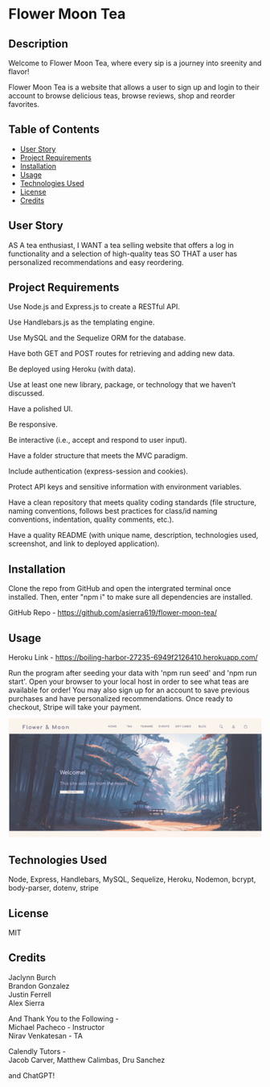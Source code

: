 # Flower Moon Tea

## Description

Welcome to Flower Moon Tea, where every sip is a journey into sreenity and flavor!

Flower Moon Tea is a website that allows a user to sign up and login to their account to browse delicious teas, browse reviews, shop and reorder favorites. 

## Table of Contents

- [User Story](#user-story)
- [Project Requirements](#project-requirements)
- [Installation](#installation)
- [Usage](#usage)
- [Technologies Used](#technologies-used)
- [License](#license)
- [Credits](#credits)

## User Story

AS A tea enthusiast, 
I WANT a tea selling website that offers a log in functionality and a selection of high-quality teas
SO THAT a user has personalized recommendations and easy reordering.

## Project Requirements

Use Node.js and Express.js to create a RESTful API.

Use Handlebars.js as the templating engine.

Use MySQL and the Sequelize ORM for the database.

Have both GET and POST routes for retrieving and adding new data.

Be deployed using Heroku (with data).

Use at least one new library, package, or technology that we haven’t discussed.

Have a polished UI.

Be responsive.

Be interactive (i.e., accept and respond to user input).

Have a folder structure that meets the MVC paradigm.

Include authentication (express-session and cookies).

Protect API keys and sensitive information with environment variables.

Have a clean repository that meets quality coding standards (file structure, naming conventions, follows best practices for class/id naming conventions, indentation, quality comments, etc.).

Have a quality README (with unique name, description, technologies used, screenshot, and link to deployed application).

## Installation

Clone the repo from GitHub and open the intergrated terminal once installed. Then, enter "npm i" to make sure all dependencies are installed. 

GitHub Repo - https://github.com/asierra619/flower-moon-tea/

## Usage

Heroku Link - https://boiling-harbor-27235-6949f2126410.herokuapp.com/

Run the program after seeding your data with 'npm run seed' and 'npm run start'. Open your browser to your local host in order to see what teas are available for order! You may also sign up for an account to save previous purchases and have personalized recommendations. Once ready to checkout, Stripe will take your payment.

![screenshot of Flower Moon Tea](/public/images/flower-moon.png)

## Technologies Used

Node, Express, Handlebars, MySQL, Sequelize, Heroku, Nodemon, bcrypt, body-parser, dotenv, stripe

## License

MIT

## Credits

Jaclynn Burch<br />
Brandon Gonzalez<br />
Justin Ferrell<br />
Alex Sierra<br />

And Thank You to the Following -<br />
Michael Pacheco - Instructor<br />
Nirav Venkatesan - TA<br />

Calendly Tutors -<br />
Jacob Carver, Matthew Calimbas, Dru Sanchez<br />

and ChatGPT!